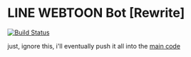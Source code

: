 # LINE WEBTOON Bot [Rewrite]
[![Build Status](https://travis-ci.org/jennasisis/lwbot-rewrite.svg?branch=master)](https://travis-ci.org/jennasisis/lwbot-rewrite)

just, ignore this, i'll eventually push it all into the [main code](http://github.com/jennasisis/lwbot)
